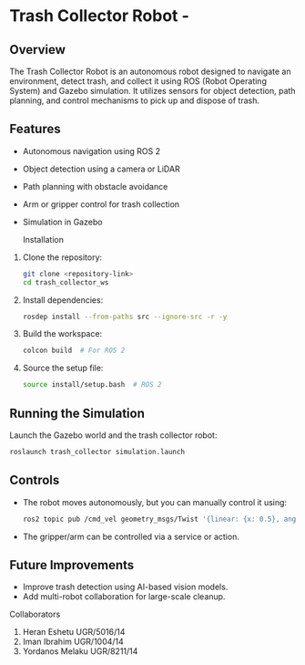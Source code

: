 # Trash Collector Robot - 

## Overview  
The Trash Collector Robot is an autonomous robot designed to navigate an environment, detect trash, and collect it using ROS (Robot Operating System) and Gazebo simulation. It utilizes sensors for object detection, path planning, and control mechanisms to pick up and dispose of trash.  

## Features  
- Autonomous navigation using ROS 2   
- Object detection using a camera or LiDAR  
- Path planning with obstacle avoidance  
- Arm or gripper control for trash collection  
- Simulation in Gazebo  

   Installation  
1. Clone the repository:  
   ```bash
   git clone <repository-link>
   cd trash_collector_ws
   ```
2. Install dependencies:  
   ```bash
   rosdep install --from-paths src --ignore-src -r -y
   ```
3. Build the workspace:  
   ```bash
   colcon build  # For ROS 2
   ```
4. Source the setup file:  
   ```bash
   source install/setup.bash  # ROS 2
   ```

## Running the Simulation  
Launch the Gazebo world and the trash collector robot:  
```bash
roslaunch trash_collector simulation.launch
```

## Controls  
- The robot moves autonomously, but you can manually control it using:  
  ```bash
  ros2 topic pub /cmd_vel geometry_msgs/Twist '{linear: {x: 0.5}, angular: {z: 0.0}}'  # ROS 2
  ```
- The gripper/arm can be controlled via a service or action.  

## Future Improvements  
- Improve trash detection using AI-based vision models.  
- Add multi-robot collaboration for large-scale cleanup.  

 Collaborators 
1. Heran Eshetu UGR/5016/14
2. Iman Ibrahim UGR/1004/14
3. Yordanos Melaku UGR/8211/14
